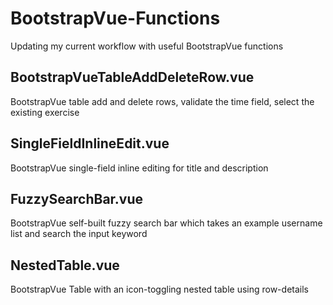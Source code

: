 # BootstrapVue-Functions
Updating my current workflow with useful BootstrapVue functions

## BootstrapVueTableAddDeleteRow.vue
BootstrapVue table add and delete rows, validate the time field, select the existing exercise

## SingleFieldInlineEdit.vue
BootstrapVue single-field inline editing for title and description

## FuzzySearchBar.vue
BootstrapVue self-built fuzzy search bar which takes an example username list and search the input keyword

## NestedTable.vue
BootstrapVue Table with an icon-toggling nested table using row-details
